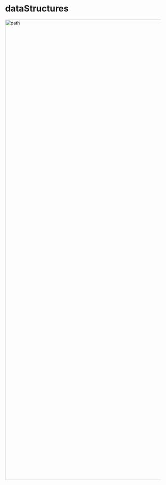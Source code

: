 # dataStructures
<img width="1493" alt="path" src="https://github.com/Shahimafiroz/dataStructures/assets/99420269/f30b36b5-13b4-471a-9c28-216f9c35c589">
